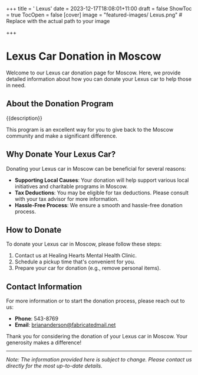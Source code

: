 +++
title = '    Lexus'
date = 2023-12-17T18:08:01+11:00
draft = false
ShowToc = true
TocOpen = false
[cover]
image = "featured-images/    Lexus.png"  # Replace with the actual path to your image

+++



#     Lexus Car Donation in     Moscow

Welcome to our     Lexus car donation page for     Moscow. Here, we provide detailed information about how you can donate your     Lexus car to help those in need.

## About the Donation Program

{{description}}

This program is an excellent way for you to give back to the     Moscow community and make a significant difference.

## Why Donate Your     Lexus Car?

Donating your     Lexus car in     Moscow can be beneficial for several reasons:

- **Supporting Local Causes**: Your donation will help support various local initiatives and charitable programs in     Moscow.
- **Tax Deductions**: You may be eligible for tax deductions. Please consult with your tax advisor for more information.
- **Hassle-Free Process**: We ensure a smooth and hassle-free donation process.

## How to Donate

To donate your     Lexus car in     Moscow, please follow these steps:

1. Contact us at     Healing Hearts Mental Health Clinic.
2. Schedule a pickup time that's convenient for you.
3. Prepare your car for donation (e.g., remove personal items).

## Contact Information

For more information or to start the donation process, please reach out to us:

- **Phone**: 543-8769
- **Email**:     briananderson@fabricatedmail.net

Thank you for considering the donation of your     Lexus car in     Moscow. Your generosity makes a difference!

---

*Note: The information provided here is subject to change. Please contact us directly for the most up-to-date details.*
